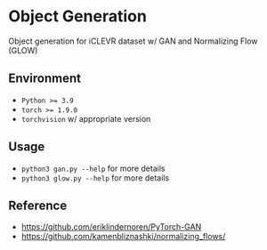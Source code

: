 # Object Generation

Object generation for iCLEVR dataset w/ GAN and Normalizing Flow (GLOW)

## Environment

- `Python >= 3.9`
- `torch >= 1.9.0`
- `torchvision` w/ appropriate version

## Usage

- `python3 gan.py --help` for more details
- `python3 glow.py --help` for more details

## Reference

- https://github.com/eriklindernoren/PyTorch-GAN
- https://github.com/kamenbliznashki/normalizing_flows/

